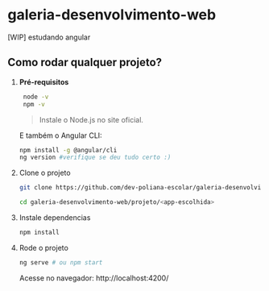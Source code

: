 # galeria-desenvolvimento-web
[WIP] estudando angular

## Como rodar qualquer projeto?

1. **Pré-requisitos**
   ```bash
    node -v
    npm -v
   ```
   > Instale o Node.js no site oficial.

    E também o Angular CLI:

    ```bash
    npm install -g @angular/cli
    ng version #verifique se deu tudo certo :)
    ```


2. Clone o projeto
    ```bash
    git clone https://github.com/dev-poliana-escolar/galeria-desenvolvimento-web.git
    
    cd galeria-desenvolvimento-web/projeto/<app-escolhida>
    ```

3. Instale dependencias
    ```bash
    npm install
    ```

4. Rode o projeto
    ```bash
    ng serve # ou npm start
    ```
    Acesse no navegador: http://localhost:4200/




